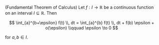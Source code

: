 (Fundamental Theorem of Calculus) Let $f: I \to \mathbb{R}$ be a continuous function on an interval $I \subseteq \mathbb{R}$. Then

$$
\int_{a}^{b+\epsilon} f(t) \\, dt = \int_{a}^{b} f(t) \\, dt + f(b) \epsilon + o(\epsilon) \\qquad \epsilon \to 0
$$

for $a, b \in I$.
